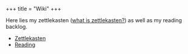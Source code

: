 +++
title = "Wiki"
+++

Here lies my zettlekasten ([what is zettlekasten?](https://www.lesswrong.com/posts/NfdHG6oHBJ8Qxc26s/the-zettelkasten-method-1)) as well as my reading backlog.

- [Zettlekasten](https://www.notion.so/c7bae66f80b347d38490ac0de1dffb88?v=f0b3fffde1974c509b368717a03a9e6b)
- [Reading](https://www.notion.so/6fccb99cc1824e969fc35e77e51ae273?v=091404bbef0d43fb9870be6bf0788fde)
